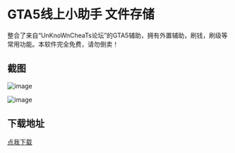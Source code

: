 # GTA5线上小助手 文件存储

整合了来自“UnKnoWnCheaTs论坛”的GTA5辅助，拥有外置辅助，刷钱，刷级等常用功能。本软件完全免费，请勿倒卖！

## 截图

![image](https://ae01.alicdn.com/kf/He461f7a7db3f4d5abeb2b8e7e5f507e49.png)

![image](https://ae01.alicdn.com/kf/H9e106d1da4324b2eb641c328b98473c0w.png)

## 下载地址

[点我下载](https://crazyzhang.pipipan.com/dir/16907746-34952623-757b8b/)  
